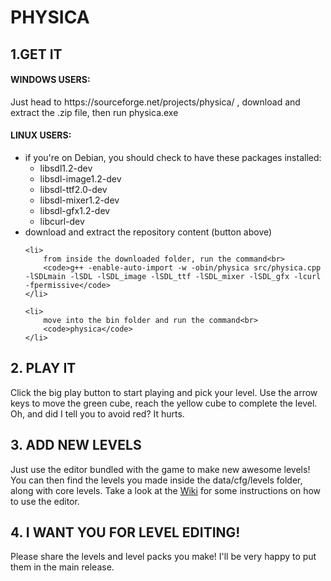 <h1> PHYSICA </h1>
<h2> 1.GET IT </h2>
<h4> WINDOWS USERS: </h4>
<p>Just head to https://sourceforge.net/projects/physica/ , download and extract the .zip file, then run physica.exe</p>

<h4> LINUX USERS: </h4>
<ul>
	<li>if you're on Debian, you should check to have these packages installed:
			<ul>
				<li>libsdl1.2-dev</li>
				<li>libsdl-image1.2-dev</li>
				<li>libsdl-ttf2.0-dev</li>
				<li>libsdl-mixer1.2-dev</li>
				<li>libsdl-gfx1.2-dev</li>
				<li>libcurl-dev</li>
			</ul>
	</li>
	<li>download and extract the repository content (button above)</li>

	<li>
	    from inside the downloaded folder, run the command<br>
	    <code>g++ -enable-auto-import -w -obin/physica src/physica.cpp -lSDLmain -lSDL -lSDL_image -lSDL_ttf -lSDL_mixer -lSDL_gfx -lcurl -fpermissive</code>
	</li>

	<li>
	    move into the bin folder and run the command<br>
	    <code>physica</code>
	</li>
</ul>
				
<h2> 2. PLAY IT </h2>

Click the big play button to start playing and pick your level.
Use the arrow keys to move the green cube, reach the yellow cube to complete the level. Oh, and did I tell you to avoid red? It hurts.

<h2> 3. ADD NEW LEVELS </h2>

Just use the editor bundled with the game to make new awesome levels! You can then find the levels you made inside the data/cfg/levels folder, along with core levels.
Take a look at the <a href="https://github.com/buch415/Physica/wiki">Wiki</a> for some instructions on how to use the editor.

<h2> 4. I WANT YOU FOR LEVEL EDITING! </h2>

Please share the levels and level packs you make! I'll be very happy to put them in the main release.
